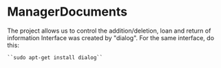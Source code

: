 # ManagerDocuments
The project allows us to control the addition/deletion, loan and return of information
Interface was created by "dialog". For the same interface, do this: 
  
    ``sudo apt-get install dialog``
